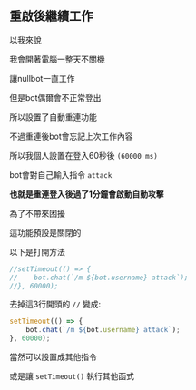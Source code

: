 ## 重啟後繼續工作

以我來說

我會開著電腦一整天不關機

讓nullbot一直工作

但是bot偶爾會不正常登出

所以設置了自動重連功能

不過重連後bot會忘記上次工作內容

所以我個人設置在登入60秒後 `(60000 ms)`

bot會對自己輸入指令 `attack`

__也就是重連登入後過了1分鐘會啟動自動攻擊__

為了不帶來困擾

這功能預設是關閉的

以下是打開方法

```javascript
//setTimeout(() => {
//    bot.chat(`/m ${bot.username} attack`);
//}, 60000);
```

去掉這3行開頭的 `//` 變成:

```javascript
setTimeout(() => {
    bot.chat(`/m ${bot.username} attack`);
}, 60000);
```

當然可以設置成其他指令

或是讓 `setTimeout()` 執行其他函式
